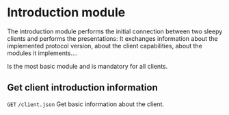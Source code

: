 # Introduction module
The introduction module performs the initial connection between two sleepy clients and performs the presentations: 
It exchanges information about the implemented protocol version, about the client capabilities, about the modules it implements....

Is the most basic module and is mandatory for all clients.

## Get client introduction information
`GET` `/client.json`
Get basic information about the client.
